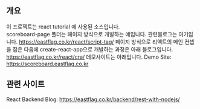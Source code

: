 ## 개요
이 프로젝트는 react tutorial 에 사용된 소스입니다.  
scoreboard-page 폴더는 페이지 방식으로 개발하는 예입니다.
관련블로그는 여기입니다.
https://eastflag.co.kr/react/script-tag/
페이지 방식으로 리액트의 메인 컨셉을 잡은 다음에 create-react-app으로 개발하는 과정은
아래 블로그입니다.
https://eastflag.co.kr/react/cra/
데모사이트는 아래입니다.
Demo Site: https://scoreboard.eastflag.co.kr  


## 관련 사이트    
React Backend Blog: https://eastflag.co.kr/backend/rest-with-nodejs/  
